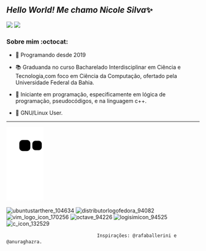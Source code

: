 ## _Hello World! Me chamo Nicole Silva_:sparkles: 



[/Buton Linkedin e Gmail/]: <>

<p align="left">
  <a href="mailto:nicolesilva8144@gmail.com?subject=Ol%C3%A1!" alt="Gmail" target="_blank">
  <img src="https://img.shields.io/badge/-Gmail-FF0000?style=flat-square&labelColor=FF0000&logo=gmail&logoColor=white&link=mailto:pedroveiga.ribeiro@gmail.com?subject=Ol%C3%A1!"  /></a>
  
  <a href="https://www.linkedin.com/in/nicole-silva-a1a184224/" alt="Linkedin" target="_blank">
  <img src="https://img.shields.io/badge/-Linkedin-0e76a8?style=flat-square&logo=Linkedin&logoColor=white&link=https://www.linkedin.com/in/pedro-veiga-ribeiro-01b137206/" /></a>

### Sobre mim :octocat:
  
- :bookmark_tabs: Programando desde 2019
- :books: Graduanda no curso Bacharelado Interdisciplinar em Ciência e Tecnologia,com foco em Ciência da Computação, ofertado pela Universidade Federal da Bahia.

- :space_invader: Iniciante em programação, especificamente em lógica de programação, pseudocódigos, e na linguagem c++.

- :penguin: GNU/Linux User.
  
*** 


[//]: <> (Animação.)
![Snake animation](https://github.com/rafaballerini/rafaballerini/blob/output/github-contribution-grid-snake.svg)
  
[/Tools/]: <> (Ferramentas que ja utilizei.)
![ubuntustarthere_104634](https://user-images.githubusercontent.com/68083480/145677940-b0f7ab9e-27af-49a2-a8d7-acc1cf2c7001.png)
![distributorlogofedora_94082](https://user-images.githubusercontent.com/68083480/145678043-8a601a95-65b2-40ef-bb10-9bd2038d0523.png)
 ![vim_logo_icon_170256](https://user-images.githubusercontent.com/68083480/145678393-451c3158-5b2b-4a01-ab15-e451da3ec24a.png)
 ![octave_94226](https://user-images.githubusercontent.com/68083480/145678540-2deaa0d7-dfca-49eb-8674-e0b2ebfafe08.png)
 ![logisimicon_94525](https://user-images.githubusercontent.com/68083480/145678653-5a3afbf8-086b-4f05-aa06-65be984e55f8.png)
![c_icon_132529](https://user-images.githubusercontent.com/68083480/145678764-dbd05c89-4b2d-47c1-83eb-29bada75f5d7.png)
  
                                     Inspirações: @rafaballerini e @anuraghazra.



